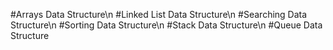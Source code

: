 #Arrays Data Structure\n
#Linked List Data Structure\n
#Searching Data Structure\n
#Sorting Data Structure\n
#Stack Data Structure\n
#Queue Data Structure
